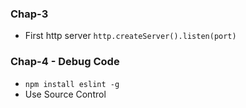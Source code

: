 ### Chap-3
- First http server `http.createServer().listen(port)`
### Chap-4 - Debug Code
- `npm install eslint -g`
- Use Source Control
